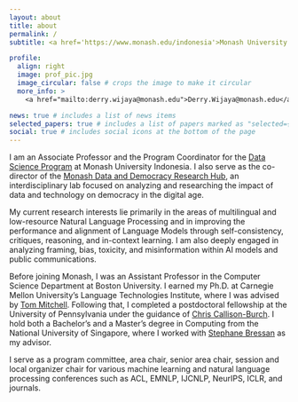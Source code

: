 ```yaml
---
layout: about
title: about
permalink: /
subtitle: <a href='https://www.monash.edu/indonesia'>Monash University Indonesia</a> | <a href='https://www.bu.edu/cs/'>Boston University</a> (Adjunct) | Jakarta, Indonesia  

profile:
  align: right
  image: prof_pic.jpg
  image_circular: false # crops the image to make it circular
  more_info: >
    <a href="mailto:derry.wijaya@monash.edu">Derry.Wijaya@monash.edu</a>

news: true # includes a list of news items
selected_papers: true # includes a list of papers marked as "selected={true}"
social: true # includes social icons at the bottom of the page
---
```


I am an Associate Professor and the Program Coordinator for the <a href='https://www.monash.edu/indonesia/our-programs/Master-degrees/master-of-data-science'>Data Science Program</a> at Monash University Indonesia. I also serve as the co-director of the <a href='https://www.monash.edu/indonesia/our-research/data-democracy-research-hub'>Monash Data and Democracy Research Hub</a>, an interdisciplinary lab focused on analyzing and researching the impact of data and technology on democracy in the digital age.

My current research interests lie primarily in the areas of multilingual and low-resource Natural Language Processing and in improving the performance and alignment of Language Models through self-consistency, critiques, reasoning, and in-context learning. I am also deeply engaged in analyzing framing, bias, toxicity, and misinformation within AI models and public communications.

Before joining Monash, I was an Assistant Professor in the Computer Science Department at Boston University. I earned my Ph.D. at Carnegie Mellon University’s Language Technologies Institute, where I was advised by <a href='http://www.cs.cmu.edu/~tom/'>Tom Mitchell</a>. Following that, I completed a postdoctoral fellowship at the University of Pennsylvania under the guidance of <a href='https://www.cis.upenn.edu/~ccb/'>Chris Callison-Burch</a>. I hold both a Bachelor’s and a Master’s degree in Computing from the National University of Singapore, where I worked with <a href='https://www.comp.nus.edu.sg/~steph/'>Stephane Bressan</a> as my advisor.

I serve as a program committee, area chair, senior area chair, session and  local organizer chair for various machine learning and natural language processing conferences such as ACL, EMNLP, IJCNLP, NeurIPS, ICLR, and journals.
